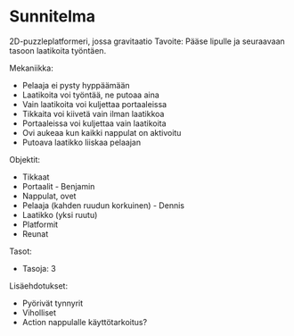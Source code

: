# Sunnitelma

2D-puzzleplatformeri, jossa gravitaatio
Tavoite: Pääse lipulle ja seuraavaan tasoon laatikoita työntäen. 

Mekaniikka:
- Pelaaja ei pysty hyppäämään
- Laatikoita voi työntää, ne putoaa aina
- Vain laatikoita voi kuljettaa portaaleissa
- Tikkaita voi kiivetä vain ilman laatikkoa
- Portaaleissa voi kuljettaa vain laatikoita
- Ovi aukeaa kun kaikki nappulat on aktivoitu
- Putoava laatikko liiskaa pelaajan

Objektit:
- Tikkaat
- Portaalit - Benjamin
- Nappulat, ovet
- Pelaaja (kahden ruudun korkuinen) - Dennis
- Laatikko (yksi ruutu)
- Platformit
- Reunat

Tasot:
- Tasoja: 3

Lisäehdotukset:
- Pyörivät tynnyrit
- Viholliset
- Action nappulalle käyttötarkoitus?


